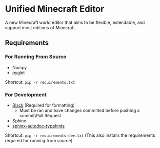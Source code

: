 # Unified Minecraft Editor

A new Minecraft world editor that aims to be flexible, extendable, and support most editions
of Minecraft.

## Requirements

### For Running From Source
- Numpy
- pyglet

Shortcut: `pip -r requirements.txt`

### For Development
- [Black](https://github.com/ambv/black) (Required for formatting)
  - Must be ran and have changes committed before pushing a commit\Pull Request
- Sphinx
- [sphinx-autodoc-typehints](https://github.com/agronholm/sphinx-autodoc-typehints)

Shortcut: `pip -r requirements-dev.txt` (This also installs the requirements required for running from source)


